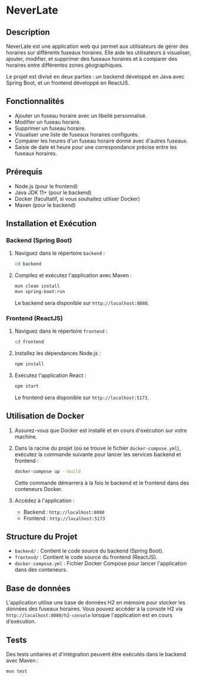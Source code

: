 
# NeverLate

## Description

NeverLate est une application web qui permet aux utilisateurs de gérer des horaires sur différents fuseaux horaires.
Elle aide les utilisateurs à visualiser, ajouter, modifier, et supprimer des fuseaux horaires et à comparer des horaires
entre différentes zones géographiques.

Le projet est divisé en deux parties : un backend développé en Java avec Spring Boot, et un frontend développé en ReactJS.

## Fonctionnalités

- Ajouter un fuseau horaire avec un libellé personnalisé.
- Modifier un fuseau horaire.
- Supprimer un fuseau horaire.
- Visualiser une liste de fuseaux horaires configurés.
- Comparer les heures d'un fuseau horaire donné avec d'autres fuseaux.
- Saisie de date et heure pour une correspondance précise entre les fuseaux horaires.

## Prérequis

- Node.js (pour le frontend)
- Java JDK 11+ (pour le backend)
- Docker (facultatif, si vous souhaitez utiliser Docker)
- Maven (pour le backend)

## Installation et Exécution

### Backend (Spring Boot)

1. Naviguez dans le répertoire `backend` :
   ```bash
   cd backend
   ```

2. Compilez et exécutez l'application avec Maven :
   ```bash
   mvn clean install
   mvn spring-boot:run
   ```

   Le backend sera disponible sur `http://localhost:8080`.

### Frontend (ReactJS)

1. Naviguez dans le répertoire `frontend` :
   ```bash
   cd frontend
   ```

2. Installez les dépendances Node.js :
   ```bash
   npm install
   ```

3. Exécutez l'application React :
   ```bash
   npm start
   ```

   Le frontend sera disponible sur `http://localhost:5173`.

## Utilisation de Docker

1. Assurez-vous que Docker est installé et en cours d'exécution sur votre machine.

2. Dans la racine du projet (où se trouve le fichier `docker-compose.yml`), exécutez la commande suivante pour lancer les services backend et frontend :
   ```bash
   docker-compose up --build
   ```

   Cette commande démarrera à la fois le backend et le frontend dans des conteneurs Docker.

3. Accédez à l'application :
   - Backend : `http://localhost:8080`
   - Frontend : `http://localhost:5173`

## Structure du Projet

- `backend/` : Contient le code source du backend (Spring Boot).
- `frontend/` : Contient le code source du frontend (ReactJS).
- `docker-compose.yml` : Fichier Docker Compose pour lancer l'application dans des conteneurs.

## Base de données

L'application utilise une base de données H2 en mémoire pour stocker les données des fuseaux horaires. Vous pouvez accéder à la console H2 via `http://localhost:8080/h2-console` lorsque l'application est en cours d'exécution.

## Tests

Des tests unitaires et d'intégration peuvent être exécutés dans le backend avec Maven :
```bash
mvn test
```


